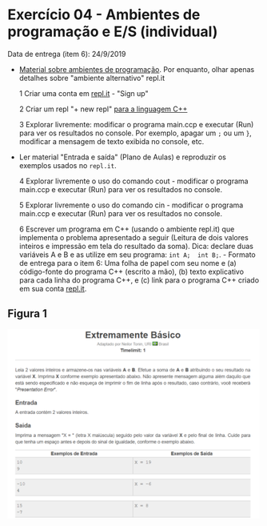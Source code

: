 # Exercício 04 - Ambientes de programação e E/S (individual)
  
Data de entrega (item 6): 24/9/2019

+ [Material sobre ambientes de programação](https://www.dropbox.com/sh/dcjxlguwll4scb6/AADmPysnNWYyDXgay09jtNKOa?dl=0). Por enquanto, olhar apenas detalhes sobre "ambiente alternativo" repl.it

   1 Criar uma conta em [repl.it](https://repl.it) - "Sign up"
   
   2 Criar um repl "+ new repl" [para a linguagem C++](https://repl.it/languages/cpp)

   3 Explorar livremente: modificar o programa main.ccp e executar (Run) para ver os resultados no console. Por exemplo, apagar um `;` ou um `}`, modificar a mensagem de texto exibida no console, etc.

+ Ler material "Entrada e saída" (Plano de Aulas) e reproduzir os exemplos usados no `repl.it`.

   4 Explorar livremente o uso do comando cout -  modificar o programa main.ccp e executar (Run) para ver os resultados no console.

   5 Explorar livremente o uso do comando cin -  modificar o programa main.ccp e executar (Run) para ver os resultados no console. 

   6 Escrever um programa em C++ (usando o ambiente repl.it) que implementa o problema apresentado a seguir (Leitura de dois valores inteiros e impressão em tela do resultado da soma). Dica: declare duas variáveis A e B e as utilize em seu programa:  `int A;  int B;`. 
      - Formato de entrega para o item 6: Uma folha de papel com seu nome e (a) código-fonte do programa C++ (escrito a mão), (b) texto explicativo para cada linha do programa C++, e (c) link para o programa C++ criado em sua conta [repl.it](https://repl.it).  
      
   
## Figura 1

![Figura 1 - Problema](../figs/ILP-ProblemaBasico01.png)
